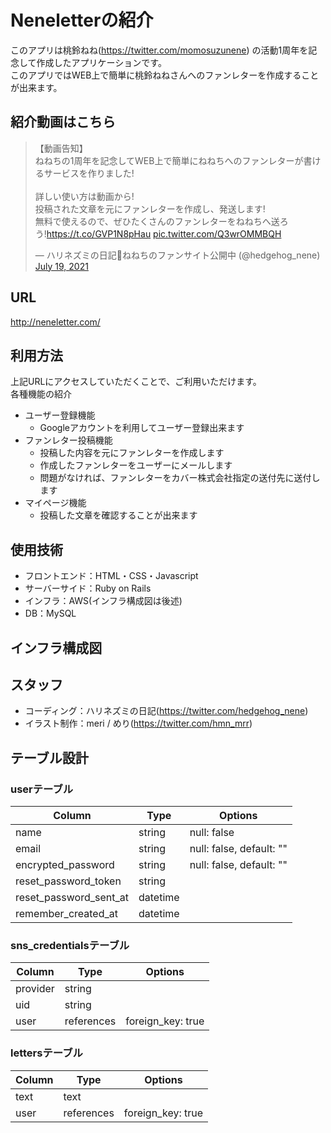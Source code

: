 # Neneletterの紹介

このアプリは桃鈴ねね(https://twitter.com/momosuzunene) の活動1周年を記念して作成したアプリケーションです。<br>
このアプリではWEB上で簡単に桃鈴ねねさんへのファンレターを作成することが出来ます。

## 紹介動画はこちら
<blockquote class="twitter-tweet"><p lang="ja" dir="ltr">【動画告知】<br>ねねちの1周年を記念してWEB上で簡単にねねちへのファンレターが書けるサービスを作りました!<br><br>詳しい使い方は動画から!<br>投稿された文章を元にファンレターを作成し、発送します!<br>無料で使えるので、ぜひたくさんのファンレターをねねちへ送ろう!<a href="https://t.co/GVP1N8pHau">https://t.co/GVP1N8pHau</a> <a href="https://t.co/Q3wrOMMBQH">pic.twitter.com/Q3wrOMMBQH</a></p>&mdash; ハリネズミの日記🥟ねねちのファンサイト公開中 (@hedgehog_nene) <a href="https://twitter.com/hedgehog_nene/status/1417079268278943745?ref_src=twsrc%5Etfw">July 19, 2021</a></blockquote> <script async src="https://platform.twitter.com/widgets.js" charset="utf-8"></script>

## URL
http://neneletter.com/

## 利用方法
上記URLにアクセスしていただくことで、ご利用いただけます。<br>
各種機能の紹介
- ユーザー登録機能
  - Googleアカウントを利用してユーザー登録出来ます
- ファンレター投稿機能
  - 投稿した内容を元にファンレターを作成します
  - 作成したファンレターをユーザーにメールします
  - 問題がなければ、ファンレターをカバー株式会社指定の送付先に送付します
- マイページ機能
  - 投稿した文章を確認することが出来ます

## 使用技術
- フロントエンド：HTML・CSS・Javascript
- サーバーサイド：Ruby on Rails
- インフラ：AWS(インフラ構成図は後述)
- DB：MySQL

## インフラ構成図

## スタッフ

- コーディング：ハリネズミの日記(https://twitter.com/hedgehog_nene)
- イラスト制作：meri / めり(https://twitter.com/hmn_mrr)

## テーブル設計

### userテーブル
| Column                 | Type     | Options                 |
| ---------------------- | -------- | ----------------------- |
| name                   |  string  | null: false             |
| email                  |  string  | null: false, default: ""|
| encrypted_password     |  string  | null: false, default: ""|
| reset_password_token   |  string  |                         |
| reset_password_sent_at | datetime |                         |
| remember_created_at    | datetime |                         |

### sns_credentialsテーブル
| Column   | Type       | Options           |
| -------- | ---------- | ----------------- |
| provider |   string   |                   |
| uid      |   string   |                   |
| user     | references | foreign_key: true |

### lettersテーブル
| Column | Type       | Options           |
| ------ | ---------- | ----------------- |
|  text  |    text    |                   |
|  user  | references | foreign_key: true |